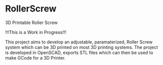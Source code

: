 # RollerScrew
3D Printable Roller Screw

!!!This is a Work in Progress!!!

This project aims to develop an adjustable, paramaterized, Roller Screw system which can be 3D printed
on most 3D printing systems. The project is developed in OpenSCAD, exports STL files which can then be 
used to make GCode for a 3D Printer.
